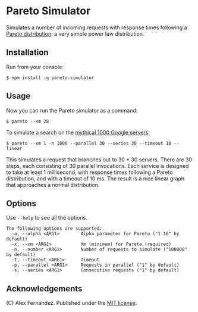 # Pareto Simulator

Simulates a number of incoming requests with response times
following a [Pareto distribution](https://en.wikipedia.org/wiki/Pareto_distribution):
a very simple power law distribution.

## Installation

Run from your console:

```
$ npm install -g pareto-simulator
```

## Usage

Now you can run the Pareto simulator as a command:

```
$ pareto --xm 28
```

To simulate a search on the
[mythical 1000 Google servers](https://www.computerweekly.com/news/2240088495/Single-Google-search-uses-1000-servers):

```
$ pareto --xm 1 -n 1000 --parallel 30 --series 30 --timeout 10 --linear
```

This simulates a request that branches out to 30 * 30 servers.
There are 30 steps, each consisting of 30 parallel invocations.
Each service is designed to take at least 1 millisecond,
with response times following a Pareto distribution,
and with a timeout of 10 ms.
The result is a nice linear graph that approaches a normal distribution.

## Options

Use `--help` to see all the options.

```
The following options are supported:
  -a, --alpha <ARG1>    	Alpha parameter for Pareto ("1.16" by default)
  -x, --xm <ARG1>       	Xm (minimum) for Pareto (required)
  -n, --number <ARG1>   	Number of requests to simulate ("100000" by default)
  -t, --timeout <ARG1>  	Timeout
  -p, --parallel <ARG1> 	Requests in parallel ("1" by default)
  -s, --series <ARG1>   	Consecutive requests ("1" by default)
```

## Acknowledgements

(C) Alex Fernández. Published under the [MIT license](LICENSE).

